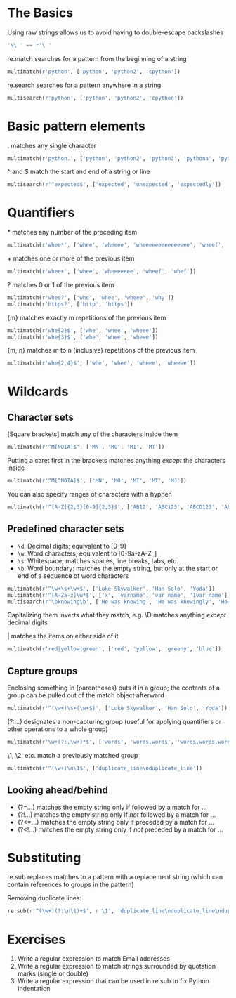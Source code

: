 # The Basics

Using raw strings allows us to avoid having to double-escape backslashes

```python
'\\ ' == r'\ '
```

re.match searches for a pattern from the beginning of a string

```python
multimatch(r'python', ['python', 'python2', 'cpython'])
```

re.search searches for a pattern anywhere in a string

```python
multisearch(r'python', ['python', 'python2', 'cpython'])
```

# Basic pattern elements

. matches any single character

```python
multimatch(r'python.', ['python', 'python2', 'python3', 'pythona', 'python3.8'])
```

^ and $ match the start and end of a string or line

```python
multisearch(r'^expected$', ['expected', 'unexpected', 'expectedly'])
```

# Quantifiers

\* matches any number of the preceding item

```python
multimatch(r'whee*', ['whee', 'wheeee', 'wheeeeeeeeeeeeeee', 'wheef', 'whef', 'whf'])
```

\+ matches one or more of the previous item

```python
multimatch(r'whee+', ['whee', 'wheeeeeee', 'wheef', 'whef'])
```

? matches 0 or 1 of the previous item

```python
multimatch(r'whee?', ['whe', 'whee', 'wheee', 'why'])
multimatch(r'https?', ['http', 'https'])
```

{m} matches exactly m repetitions of the previous item

```python
multimatch(r'whe{2}$', ['whe', 'whee', 'wheee'])
multimatch(r'whe{3}$', ['whe', 'whee', 'wheee'])
```

{m, n} matches m to n (inclusive) repetitions of the previous item
```python
multimatch(r'whe{2,4}$', ['whe', 'whee', 'wheee', 'wheeee'])
```

# Wildcards

## Character sets

[Square brackets] match any of the characters inside them

```python
multimatch(r'^M[NOIA]$', ['MN', 'MO', 'MI', 'MT'])
```

Putting a caret first in the brackets matches anything *except* the characters inside

```python
multimatch(r'^M[^NOIA]$', ['MN', 'MO', 'MI', 'MT', 'MJ'])
```

You can also specify ranges of characters with a hyphen

```python
multimatch(r'^[A-Z]{2,3}[0-9]{2,3}$', ['AB12', 'ABC123', 'ABCD123', 'AB1'])
```

## Predefined character sets

* `\d`: Decimal digits; equivalent to [0-9]
* `\w`: Word characters; equivalent to [0-9a-zA-Z_]
* `\s`: Whitespace; matches spaces, line breaks, tabs, etc.
* `\b`: Word boundary: matches the empty string, but only at the start or end of a sequence of word characters

```python
multimatch(r'^\w+\s+\w+$', ['Luke Skywalker', 'Han Solo', 'Yoda'])
multimatch(r'^[A-Za-z]\w*$', ['x', 'varname', 'var_name', '1var_name'])
multisearch(r'\bknowing\b', ['He was knowing', 'He was knowingly', 'He was unknowing'])
```

Capitalizing them inverts what they match, e.g. \D matches anything *except* decimal digits

| matches the items on either side of it

```python
multimatch(r'red|yellow|green', ['red', 'yellow', 'greeny', 'blue'])
```

## Capture groups

Enclosing something in (parentheses) puts it in a group; the contents of a group can be pulled out of the match object afterward

```python
multimatch(r'^(\w+)\s+(\w+$)', ['Luke Skywalker', 'Han Solo', 'Yoda'])
```

(?:...) designates a non-capturing group (useful for applying quantifiers or other operations to a whole group)

```python
multimatch(r'\w+(?:,\w+)*$', ['words', 'words,words', 'words,words,words2'])
```

\1, \2, etc. match a previously matched group
```python
multimatch(r'^(\w+)\n\1$', ['duplicate_line\nduplicate_line'])
```

## Looking ahead/behind

* (?=...) matches the empty string only if followed by a match for ...
* (?!...) matches the empty string only if *not* followed by a match for ...
* (?<=...) matches the empty string only if preceded by a match for ...
* (?<!...) matches the empty string only if *not* preceded by a match for ...

# Substituting

re.sub replaces matches to a pattern with a replacement string (which can contain references to groups in the pattern)

Removing duplicate lines:

```python
re.sub(r'^(\w+)(?:\n\1)+$', r'\1', 'duplicate_line\nduplicate_line\nduplicate_line')
```

# Exercises

1. Write a regular expression to match Email addresses
2. Write a regular expression to match strings surrounded by quotation marks (single or double)
3. Write a regular expression that can be used in re.sub to fix Python indentation
